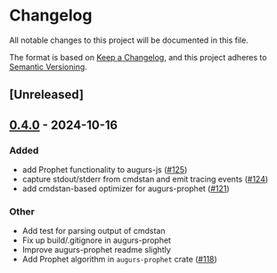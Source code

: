 # Changelog

All notable changes to this project will be documented in this file.

The format is based on [Keep a Changelog](https://keepachangelog.com/en/1.0.0/),
and this project adheres to [Semantic Versioning](https://semver.org/spec/v2.0.0.html).

## [Unreleased]

## [0.4.0](https://github.com/grafana/augurs/compare/augurs-prophet-v0.3.1...augurs-prophet-v0.4.0) - 2024-10-16

### Added

- add Prophet functionality to augurs-js ([#125](https://github.com/grafana/augurs/pull/125))
- capture stdout/stderr from cmdstan and emit tracing events ([#124](https://github.com/grafana/augurs/pull/124))
- add cmdstan-based optimizer for augurs-prophet ([#121](https://github.com/grafana/augurs/pull/121))

### Other

- Add test for parsing output of cmdstan
- Fix up build/.gitignore in augurs-prophet
- Improve augurs-prophet readme slightly
- Add Prophet algorithm in `augurs-prophet` crate ([#118](https://github.com/grafana/augurs/pull/118))
